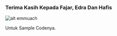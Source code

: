 ### Terima Kasih Kepada Fajar, Edra Dan Hafis
![alt emmuach](https://encrypted-tbn0.gstatic.com/images?q=tbn:ANd9GcQ0IZkherCg-qM-mvXhMW43Ent6TgfigGuFC6mSubj77OIVKoZ3_0ZATfy38ZX9wy0vPMk&usqp=CAU)

Untuk Sample Codenya.